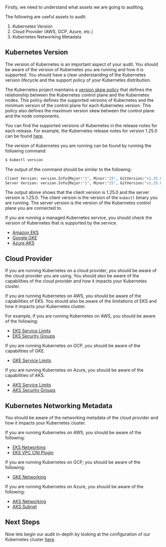 Firstly, we need to understand what assets we are going to auditing.

The following are useful assets to audit:

1. Kubernetes Version
2. Cloud Provider (AWS, GCP, Azure, etc.)
3. Kubernetes Networking Metadata

## Kubernetes Version

The version of Kubernetes is an important aspect of your audit. 
You should be aware of the version of Kubernetes you are running and how it is supported. 
You should have a clear understanding of the Kubernetes version lifecycle and the support policy of your Kubernetes distribution.

The Kubernetes project maintains a [version skew policy](https://kubernetes.io/releases/version-skew-policy/) that defines the relationship between the Kubernetes control plane and the Kubernetes nodes. 
This policy defines the supported versions of Kubernetes and the minimum version of the control plane for each Kubernetes version. 
This policy also defines the maximum version skew between the control plane and the node components.

You can find the supported versions of Kubernetes in the release notes for each release. 
For example, the Kubernetes release notes for version 1.25.0 can be found [here](https://kubernetes.io/releases/#release-v1-25).

The version of Kubernetes you are running can be found by running the following command:

```bash
$ kubectl version
```

The output of the command should be similar to the following:

```bash
Client Version: version.Info{Major:"1", Minor:"25", GitVersion:"v1.25.0", GitCommit:"2d3c76f9091b6bec110a5e63777c332469e0cba2", GitTreeState:"clean", BuildDate:"2021-09-28T14:51:23Z", GoVersion:"go1.16.7", Compiler:"gc", Platform:"darwin/amd64"}
Server Version: version.Info{Major:"1", Minor:"25", GitVersion:"v1.25.0", GitCommit:"2d3c76f9091b6bec110a5e63777c332469e0cba2", GitTreeState:"clean", BuildDate:"2021-09-28T14:51:23Z", GoVersion:"go1.16.7", Compiler:"gc", Platform:"linux/amd64"}
```

The output above shows that the client version is 1.25.0 and the server version is 1.25.0. 
The client version is the version of the `kubectl` binary you are running. 
The server version is the version of the Kubernetes control plane you are connected to.

If you are running a managed Kubernetes service, you should check the version of Kubernetes that is supported by the service. 

- [Amazon EKS](https://docs.aws.amazon.com/eks/latest/userguide/kubernetes-versions.html)
- [Google GKE](https://cloud.google.com/kubernetes-engine/docs/release-notes)
- [Azure AKS](https://docs.microsoft.com/en-us/azure/aks/supported-kubernetes-versions)

## Cloud Provider

If you are running Kubernetes on a cloud provider, you should be aware of the cloud provider you are using. 
You should also be aware of the capabilities of the cloud provider and how it impacts your Kubernetes cluster.

If you are running Kubernetes on AWS, you should be aware of the capabilities of EKS. 
You should also be aware of the limitations of EKS and how it impacts your Kubernetes cluster.

For example, if you are running Kubernetes on AWS, you should be aware of the following:

- [EKS Service Limits](https://docs.aws.amazon.com/eks/latest/userguide/service_limits.html)
- [EKS Security Groups](https://docs.aws.amazon.com/eks/latest/userguide/sec-group-reqs.html)

If you are running Kubernetes on GCP, you should be aware of the capabilities of GKE.

- [GKE Service Limits](https://cloud.google.com/kubernetes-engine/quotas)

If you are running Kubernetes on Azure, you should be aware of the capabilities of AKS.

- [AKS Service Limits](https://docs.microsoft.com/en-us/azure/aks/quotas-skus-regions)
- [AKS Security Groups](https://docs.microsoft.com/en-us/azure/aks/concepts-network#security-groups)

## Kubernetes Networking Metadata

You should be aware of the networking metadata of the cloud provider and how it impacts your Kubernetes cluster.

If you are running Kubernetes on AWS, you should be aware of the following:

- [EKS Networking](https://docs.aws.amazon.com/eks/latest/userguide/network_reqs.html)
- [EKS VPC CNI Plugin](https://docs.aws.amazon.com/eks/latest/userguide/pod-networking.html)

If you are running Kubernetes on GCP, you should be aware of the following:

- [GKE Networking](https://cloud.google.com/kubernetes-engine/docs/concepts/network-overview)

If you are running Kubernetes on Azure, you should be aware of the following:

- [AKS Networking](https://docs.microsoft.com/en-us/azure/aks/concepts-network)
- [AKS Subnet](https://docs.microsoft.com/en-us/azure/aks/configure-azure-cni#subnet)

## Next Steps

Now lets begin our audit in-depth by looking at the configuration of our Kubernetes cluster [here](2-cluster-configs.md).
